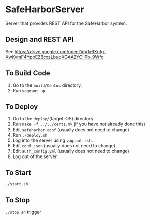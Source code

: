 # SafeHarborServer
Server that provides REST API for the SafeHarbor system.
## Design and REST API
See https://drive.google.com/open?id=1r6Xnfg-XwKvmF4YppEZBcxzLbuqXGAA2YCIiPb_9Wfo
## To Build Code
1. Go to the <code>build/Centos</code> directory.
2. Run <code>vagrant up</code>

## To Deploy
1. Go to the <code>deploy/</code>(target-OS) directory.
2. Run <code>make -f ../../certs.mk</code> (if you have not already done this)
3. Edit <code>safeharbor.conf</code> (usually does not need to change)
4. Run <code>./deploy.sh</code>
5. Log into the server using <code>vagrant ssh</code>.
6. Edit <code>conf.json</code> (usually does not need to change)
7. Edit <code>auth_config.yml</code> (usually does not need to change)
8. Log out of the server.

## To Start
<code>./start.sh</code>

## To Stop
<code>./stop.sh</code>
 trigger
